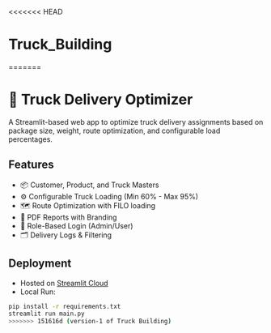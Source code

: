<<<<<<< HEAD
# Truck_Building
=======
# 🚚 Truck Delivery Optimizer

A Streamlit-based web app to optimize truck delivery assignments based on package size, weight, route optimization, and configurable load percentages.

## Features
- 📦 Customer, Product, and Truck Masters
- ⚙️ Configurable Truck Loading (Min 60% - Max 95%)
- 🗺️ Route Optimization with FILO loading
- 📄 PDF Reports with Branding
- 🔐 Role-Based Login (Admin/User)
- 🗂️ Delivery Logs & Filtering

## Deployment
- Hosted on [Streamlit Cloud](https://streamlit.io/cloud)
- Local Run:
```bash
pip install -r requirements.txt
streamlit run main.py
>>>>>>> 151616d (version-1 of Truck Building)
